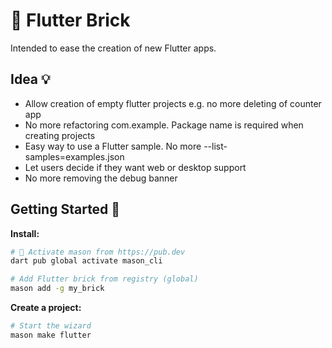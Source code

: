# 🧱 Flutter Brick

Intended to ease the creation of new Flutter apps.

## Idea 💡

* Allow creation of empty flutter projects e.g. no more deleting of counter app
* No more refactoring com.example. Package name is required when creating projects
* Easy way to use a Flutter sample. No more --list-samples=examples.json
* Let users decide if they want web or desktop support
* No more removing the debug banner

## Getting Started 🚀

**Install:**

```sh
# 🎯 Activate mason from https://pub.dev
dart pub global activate mason_cli

# Add Flutter brick from registry (global)
mason add -g my_brick
```

**Create a project:**

```sh
# Start the wizard
mason make flutter
```
